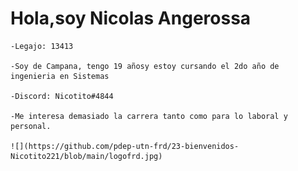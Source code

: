 # Hola,soy Nicolas Angerossa #
 
    -Legajo: 13413

    -Soy de Campana, tengo 19 añosy estoy cursando el 2do año de ingenieria en Sistemas

    -Discord: Nicotito#4844

    -Me interesa demasiado la carrera tanto como para lo laboral y personal.
    
    ![](https://github.com/pdep-utn-frd/23-bienvenidos-Nicotito221/blob/main/logofrd.jpg)
